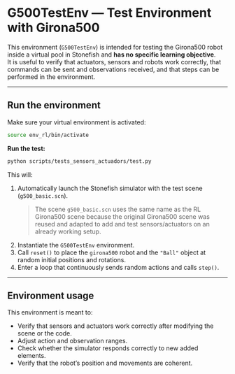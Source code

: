 # G500TestEnv — Test Environment with Girona500

This environment (`G500TestEnv`) is intended for testing the Girona500 robot inside a virtual pool in Stonefish and **has no specific learning objective**.  
It is useful to verify that actuators, sensors and robots work correctly, that commands can be sent and observations received, and that steps can be performed in the environment.

---

## Run the environment
Make sure your virtual environment is activated:
```bash
source env_rl/bin/activate
```

**Run the test:**
```bash
python scripts/tests_sensors_actuadors/test.py
```

This will:
1. Automatically launch the Stonefish simulator with the test scene (`g500_basic.scn`).  
   > The scene `g500_basic.scn` uses the same name as the RL Girona500 scene because the original Girona500 scene was reused and adapted to add and test sensors/actuators on an already working setup.
2. Instantiate the `G500TestEnv` environment.
3. Call `reset()` to place the `girona500` robot and the `"Ball"` object at random initial positions and rotations.
4. Enter a loop that continuously sends random actions and calls `step()`.

---

## Environment usage

This environment is meant to:
- Verify that sensors and actuators work correctly after modifying the scene or the code.
- Adjust action and observation ranges.
- Check whether the simulator responds correctly to new added elements.
- Verify that the robot’s position and movements are coherent.
